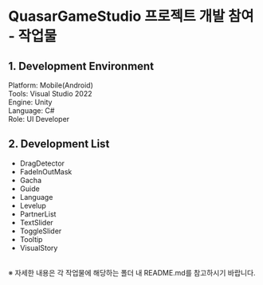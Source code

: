 # QuasarGameStudio 프로젝트 개발 참여 - 작업물

## 1. Development Environment
Platform: Mobile(Android)<br>
Tools: Visual Studio 2022<br>
Engine: Unity<br>
Language: C#<br>
Role: UI Developer<br>

## 2. Development List
- DragDetector
- FadeInOutMask
- Gacha
- Guide
- Language
- Levelup
- PartnerList
- TextSlider
- ToggleSlider
- Tooltip
- VisualStory
<br>
※ 자세한 내용은 각 작업물에 해당하는 폴더 내 README.md를 참고하시기 바랍니다.